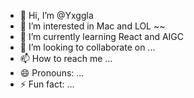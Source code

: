 - 👋 Hi, I’m @Yxggla
- 👀 I’m interested in Mac and LOL ~~
- 🌱 I’m currently learning React and AIGC
- 💞️ I’m looking to collaborate on ...
- 📫 How to reach me ...
- 😄 Pronouns: ...
- ⚡ Fun fact: ...

<!---
Yxggla/Yxggla is a ✨ special ✨ repository because its `README.md` (this file) appears on your GitHub profile.
You can click the Preview link to take a look at your changes.
--->
